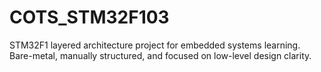 # COTS_STM32F103
STM32F1 layered architecture project for embedded systems learning. Bare-metal, manually structured, and focused on low-level design clarity.
